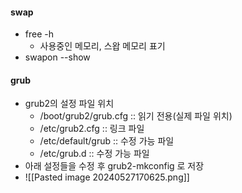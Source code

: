 #### swap
- free -h
	- 사용중인 메모리, 스왑 메모리 표기
- swapon --show
#### grub
- grub2의 설정 파일 위치
	- /boot/grub2/grub.cfg :: 읽기 전용(실제 파일 위치)
	- /etc/grub2.cfg :: 링크 파일
	- /etc/default/grub :: 수정 가능 파일
	- /etc/grub.d :: 수정 가능 파일
- 아래 설정들을 수정 후 grub2-mkconfig 로 저장
- ![[Pasted image 20240527170625.png]]